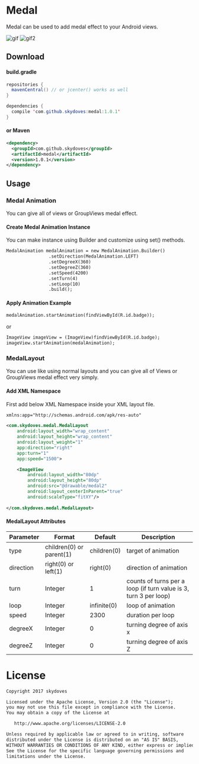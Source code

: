 # Medal
Medal can be used to add medal effect to your Android views.<br>

![gif](https://user-images.githubusercontent.com/24237865/29002172-9dd7875e-7ad7-11e7-8929-4be72902ec5d.gif)
![gif2](https://user-images.githubusercontent.com/24237865/29002173-9dec8d16-7ad7-11e7-91e7-9a28a39043c0.gif)

## Download
#### build.gradle
```java
repositories {
  mavenCentral() // or jcenter() works as well
}

dependencies {
  compile 'com.github.skydoves:medal:1.0.1'
}
```

#### or Maven
```xml
<dependency>
  <groupId>com.github.skydoves</groupId>
  <artifactId>medal</artifactId>
  <version>1.0.1</version>
</dependency>
```

## Usage
### Medal Animation
You can give all of views or GroupViews medal effect.

#### Create Medal Animation Instance
You can make instance using Builder and customize using set() methods.
```xml
MedalAnimation medalAnimation = new MedalAnimation.Builder()
                .setDirection(MedalAnimation.LEFT)
                .setDegreeX(360)
                .setDegreeZ(360)
                .setSpeed(4200)
                .setTurn(4)
                .setLoop(10)
                .build();
```

#### Apply Animation Example
```xml
medalAnimation.startAnimation(findViewById(R.id.badge));
```

or
```xml
ImageView imageView = (ImageView)findViewById(R.id.badge);
imageView.startAnimation(medalAnimation);
```

### MedalLayout
You can use like using normal layouts and you can give all of Views or GroupViews medal effect very simply.

#### Add XML Namespace
First add below XML Namespace inside your XML layout file.

```xml
xmlns:app="http://schemas.android.com/apk/res-auto"
```

```xml
<com.skydoves.medal.MedalLayout
    android:layout_width="wrap_content"
    android:layout_height="wrap_content"
    android:layout_weight="1"
    app:direction="right"
    app:turn="1"
    app:speed="1500">

    <ImageView
        android:layout_width="80dp"
        android:layout_height="80dp"
        android:src="@drawable/medal2"
        android:layout_centerInParent="true"
        android:scaleType="fitXY"/>
  
</com.skydoves.medal.MedalLayout>
```

#### MedalLayout Attributes
Parameter  |  Format  |  Default  |  Description
--- | --- | --- | ---
type | children(0) or parent(1) | children(0) | target of animation
direction | right(0) or left(1) | right(0) | direction of animation
turn | Integer | 1 | counts of turns per a loop (if turn value is 3, turn 3 per loop)
loop | Integer | infinite(0) | loop of animation
speed | Integer | 2300 | duration per loop
degreeX | Integer | 0 |  turning degree of axis x
degreeZ | Integer | 0 | turning degree of axis Z

# License
```xml
Copyright 2017 skydoves

Licensed under the Apache License, Version 2.0 (the "License");
you may not use this file except in compliance with the License.
You may obtain a copy of the License at

   http://www.apache.org/licenses/LICENSE-2.0

Unless required by applicable law or agreed to in writing, software
distributed under the License is distributed on an "AS IS" BASIS,
WITHOUT WARRANTIES OR CONDITIONS OF ANY KIND, either express or implied.
See the License for the specific language governing permissions and
limitations under the License.
```
